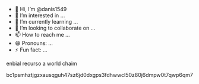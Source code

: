 - 👋 Hi, I’m @danis1549
- 👀 I’m interested in ...
- 🌱 I’m currently learning ...
- 💞️ I’m looking to collaborate on ...
- 📫 How to reach me ...
- 😄 Pronouns: ...
- ⚡ Fun fact: ...

<!---
Lagarra00/Lagarra00 is a ✨ special ✨ repository because its `README.md` (this file) appears on your GitHub profile.
You can click the Preview link to take a look at your changes.
--->enbial recurso a world chaim 
bc1psmhztjgzxausqguh47sz6jd0dxgps3fdhwwcl50z80j6dmpw0t7qwp6qm7

